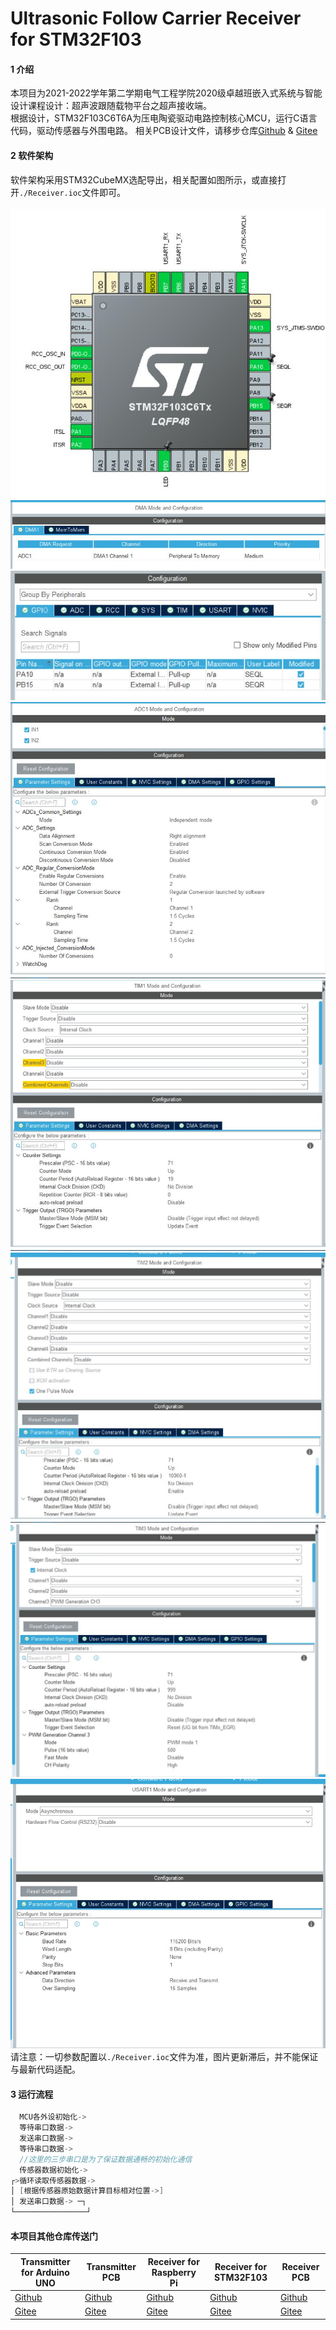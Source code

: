 # Ultrasonic Follow Carrier Receiver for STM32F103

#### 1 介绍
本项目为2021-2022学年第二学期电气工程学院2020级卓越班嵌入式系统与智能设计课程设计：超声波跟随载物平台之超声接收端。<br>
根据设计，STM32F103C6T6A为压电陶瓷驱动电路控制核心MCU，运行C语言代码，驱动传感器与外围电路。
相关PCB设计文件，请移步仓库[Github](https://github.com/TantalumKevin/UltrasonicFollowCarrierReceiver-PCB) & [Gitee](https://gitee.com/kevin_ud/ultrasonic-follow-carrier-receiver-pcb)
#### 2 软件架构
软件架构采用STM32CubeMX选配导出，相关配置如图所示，或直接打开```./Receiver.ioc```文件即可。<br><br>
![Full](https://github.com/TantalumKevin/UltrasonicFollowCarrierReceiver-for-STM32F103/blob/master/Img/Full.jpg?raw=true)
![DMA](https://github.com/TantalumKevin/UltrasonicFollowCarrierReceiver-for-STM32F103/blob/master/Img/DMA.jpg?raw=true)
![GPIO](https://github.com/TantalumKevin/UltrasonicFollowCarrierReceiver-for-STM32F103/blob/master/Img/GPIO.jpg?raw=true)
![ADC](https://github.com/TantalumKevin/UltrasonicFollowCarrierReceiver-for-STM32F103/blob/master/Img/ADC.jpg?raw=true)
![TIM1](https://github.com/TantalumKevin/UltrasonicFollowCarrierReceiver-for-STM32F103/blob/master/Img/TIM1.jpg?raw=true)
![TIM2](https://github.com/TantalumKevin/UltrasonicFollowCarrierReceiver-for-STM32F103/blob/master/Img/TIM2.jpg?raw=true)
![TIM3](https://github.com/TantalumKevin/UltrasonicFollowCarrierReceiver-for-STM32F103/blob/master/Img/TIM3.jpg?raw=true)
![UART1](https://github.com/TantalumKevin/UltrasonicFollowCarrierReceiver-for-STM32F103/blob/master/Img/UART1.jpg?raw=true)
<br>
请注意：一切参数配置以```./Receiver.ioc```文件为准，图片更新滞后，并不能保证与最新代码适配。

#### 3 运行流程
```C
  MCU各外设初始化->
  等待串口数据->
  发送串口数据->   
  等待串口数据->   
  //这里的三步串口是为了保证数据通畅的初始化通信
  传感器数据初始化->
┌>循环读取传感器数据->
│ [根据传感器原始数据计算目标相对位置->]
│ 发送串口数据-> ─┐
└────────────────┘
```

#### 本项目其他仓库传送门
| Transmitter for Arduino UNO | Transmitter PCB | Receiver for Raspberry Pi | Receiver for STM32F103 | Receiver PCB |
| ---- | ---- | ---- | ---- | ---- |
| [Github](https://github.com/TantalumKevin/UltrasonicFollowCarrierTransmitter-for-ArduinoUNO) | [Github](https://github.com/TantalumKevin/UltrasonicFollowCarrierTransmitter-PCB) | [Github](https://github.com/TantalumKevin/UltrasonicFollowCarrierReceiver-for-RaspberryPi)  | [Github](https://github.com/TantalumKevin/UltrasonicFollowCarrierReceiver-for-STM32F103) | [Github](https://github.com/TantalumKevin/UltrasonicFollowCarrierReceiver-PCB) |
| [Gitee](https://gitee.com/kevin_ud/ultrasonic-follow-carrier-transmitter-for-arduino-uno)  | [Gitee](https://gitee.com/kevin_ud/ultrasonic-follow-carrier-transmitter-pcb) | [Gitee](https://gitee.com/kevin_ud/ultrasonic-follow-carrier)  | [Gitee](https://gitee.com/kevin_ud/ultrasonic-follow-carrier-receiver-for-stm32-f103) | [Gitee](https://gitee.com/kevin_ud/ultrasonic-follow-carrier-receiver-pcb) |